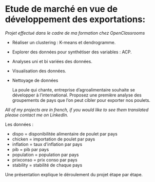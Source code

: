 # Etude de marché en vue de développement des exportations:

*Projet effectué dans le cadre de ma formation chez OpenClassrooms* 

* Réaliser un clustering : K-means et dendrogramme. 
* Explorer des données pour synthétiser des variables : ACP.
* Analyses uni et bi variées des données. 
* Visualisation des données.
* Nettoyage de données

  La poule qui chante, entreprise d’agroalimentaire souhaite se développer à l’international. Proposez une première analyse des groupements de pays que l’on peut cibler pour exporter nos poulets.
  

*All of my projects are in french, if you would like to see them translated please contact me on LinkedIn.*

Les données :

- dispo = disponibilitée alimentaire de poulet par pays
- chicken = importation de poulet par pays
- inflation = taux d'inflation par pays
- pib = pib par pays
- population = population par pays
- prixconso = prix conso par pays
- stability = stabilité de chaque pays

Une présentation explique le déroulement du projet étape par étape. 
